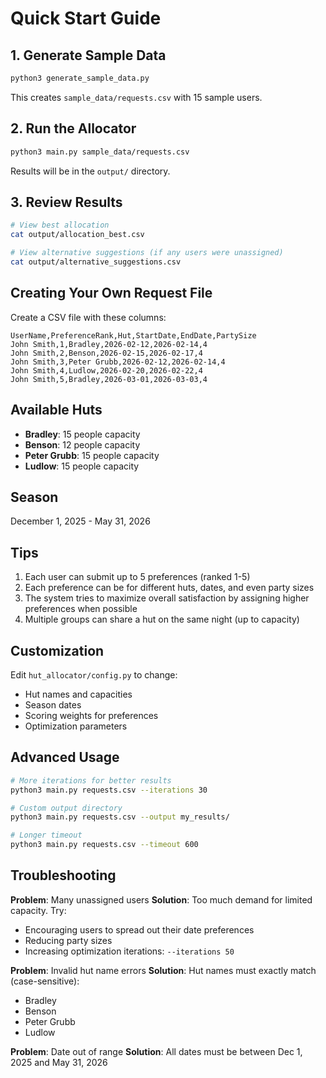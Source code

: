# Quick Start Guide

## 1. Generate Sample Data

```bash
python3 generate_sample_data.py
```

This creates `sample_data/requests.csv` with 15 sample users.

## 2. Run the Allocator

```bash
python3 main.py sample_data/requests.csv
```

Results will be in the `output/` directory.

## 3. Review Results

```bash
# View best allocation
cat output/allocation_best.csv

# View alternative suggestions (if any users were unassigned)
cat output/alternative_suggestions.csv
```

## Creating Your Own Request File

Create a CSV file with these columns:

```csv
UserName,PreferenceRank,Hut,StartDate,EndDate,PartySize
John Smith,1,Bradley,2026-02-12,2026-02-14,4
John Smith,2,Benson,2026-02-15,2026-02-17,4
John Smith,3,Peter Grubb,2026-02-12,2026-02-14,4
John Smith,4,Ludlow,2026-02-20,2026-02-22,4
John Smith,5,Bradley,2026-03-01,2026-03-03,4
```

## Available Huts

- **Bradley**: 15 people capacity
- **Benson**: 12 people capacity
- **Peter Grubb**: 15 people capacity
- **Ludlow**: 15 people capacity

## Season

December 1, 2025 - May 31, 2026

## Tips

1. Each user can submit up to 5 preferences (ranked 1-5)
2. Each preference can be for different huts, dates, and even party sizes
3. The system tries to maximize overall satisfaction by assigning higher preferences when possible
4. Multiple groups can share a hut on the same night (up to capacity)

## Customization

Edit `hut_allocator/config.py` to change:
- Hut names and capacities
- Season dates
- Scoring weights for preferences
- Optimization parameters

## Advanced Usage

```bash
# More iterations for better results
python3 main.py requests.csv --iterations 30

# Custom output directory
python3 main.py requests.csv --output my_results/

# Longer timeout
python3 main.py requests.csv --timeout 600
```

## Troubleshooting

**Problem**: Many unassigned users
**Solution**: Too much demand for limited capacity. Try:
- Encouraging users to spread out their date preferences
- Reducing party sizes
- Increasing optimization iterations: `--iterations 50`

**Problem**: Invalid hut name errors
**Solution**: Hut names must exactly match (case-sensitive):
- Bradley
- Benson
- Peter Grubb
- Ludlow

**Problem**: Date out of range
**Solution**: All dates must be between Dec 1, 2025 and May 31, 2026
